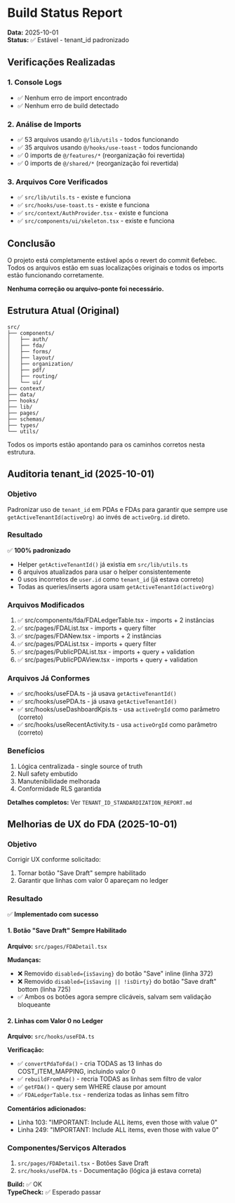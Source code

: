 # Build Status Report

**Data:** 2025-10-01  
**Status:** ✅ Estável - tenant_id padronizado

## Verificações Realizadas

### 1. Console Logs
- ✅ Nenhum erro de import encontrado
- ✅ Nenhum erro de build detectado

### 2. Análise de Imports
- ✅ 53 arquivos usando `@/lib/utils` - todos funcionando
- ✅ 35 arquivos usando `@/hooks/use-toast` - todos funcionando
- ✅ 0 imports de `@/features/*` (reorganização foi revertida)
- ✅ 0 imports de `@/shared/*` (reorganização foi revertida)

### 3. Arquivos Core Verificados
- ✅ `src/lib/utils.ts` - existe e funciona
- ✅ `src/hooks/use-toast.ts` - existe e funciona
- ✅ `src/context/AuthProvider.tsx` - existe e funciona
- ✅ `src/components/ui/skeleton.tsx` - existe e funciona

## Conclusão

O projeto está completamente estável após o revert do commit 6efebec. Todos os arquivos estão em suas localizações originais e todos os imports estão funcionando corretamente.

**Nenhuma correção ou arquivo-ponte foi necessário.**

## Estrutura Atual (Original)

```
src/
├── components/
│   ├── auth/
│   ├── fda/
│   ├── forms/
│   ├── layout/
│   ├── organization/
│   ├── pdf/
│   ├── routing/
│   └── ui/
├── context/
├── data/
├── hooks/
├── lib/
├── pages/
├── schemas/
├── types/
└── utils/
```

Todos os imports estão apontando para os caminhos corretos nesta estrutura.

## Auditoria tenant_id (2025-10-01)

### Objetivo
Padronizar uso de `tenant_id` em PDAs e FDAs para garantir que sempre use `getActiveTenantId(activeOrg)` ao invés de `activeOrg.id` direto.

### Resultado
✅ **100% padronizado**

- Helper `getActiveTenantId()` já existia em `src/lib/utils.ts`
- 6 arquivos atualizados para usar o helper consistentemente
- 0 usos incorretos de `user.id` como `tenant_id` (já estava correto)
- Todas as queries/inserts agora usam `getActiveTenantId(activeOrg)`

### Arquivos Modificados
1. ✅ src/components/fda/FDALedgerTable.tsx - imports + 2 instâncias
2. ✅ src/pages/FDAList.tsx - imports + query filter
3. ✅ src/pages/FDANew.tsx - imports + 2 instâncias
4. ✅ src/pages/PDAList.tsx - imports + query filter
5. ✅ src/pages/PublicPDAList.tsx - imports + query + validation
6. ✅ src/pages/PublicPDAView.tsx - imports + query + validation

### Arquivos Já Conformes
- ✅ src/hooks/useFDA.ts - já usava `getActiveTenantId()`
- ✅ src/hooks/usePDA.ts - já usava `getActiveTenantId()`
- ✅ src/hooks/useDashboardKpis.ts - usa `activeOrgId` como parâmetro (correto)
- ✅ src/hooks/useRecentActivity.ts - usa `activeOrgId` como parâmetro (correto)

### Benefícios
1. Lógica centralizada - single source of truth
2. Null safety embutido
3. Manutenibilidade melhorada
4. Conformidade RLS garantida

**Detalhes completos:** Ver `TENANT_ID_STANDARDIZATION_REPORT.md`

## Melhorias de UX do FDA (2025-10-01)

### Objetivo
Corrigir UX conforme solicitado:
1. Tornar botão "Save Draft" sempre habilitado
2. Garantir que linhas com valor 0 apareçam no ledger

### Resultado
✅ **Implementado com sucesso**

#### 1. Botão "Save Draft" Sempre Habilitado
**Arquivo:** `src/pages/FDADetail.tsx`

**Mudanças:**
- ❌ Removido `disabled={isSaving}` do botão "Save" inline (linha 372)
- ❌ Removido `disabled={isSaving || !isDirty}` do botão "Save draft" bottom (linha 725)
- ✅ Ambos os botões agora sempre clicáveis, salvam sem validação bloqueante

#### 2. Linhas com Valor 0 no Ledger
**Arquivo:** `src/hooks/useFDA.ts`

**Verificação:**
- ✅ `convertPdaToFda()` - cria TODAS as 13 linhas do COST_ITEM_MAPPING, incluindo valor 0
- ✅ `rebuildFromPda()` - recria TODAS as linhas sem filtro de valor
- ✅ `getFDA()` - query sem WHERE clause por amount
- ✅ `FDALedgerTable.tsx` - renderiza todas as linhas sem filtro

**Comentários adicionados:**
- Linha 103: "IMPORTANT: Include ALL items, even those with value 0"
- Linha 249: "IMPORTANT: Include ALL items, even those with value 0"

### Componentes/Serviços Alterados
1. `src/pages/FDADetail.tsx` - Botões Save Draft
2. `src/hooks/useFDA.ts` - Documentação (lógica já estava correta)

**Build:** ✅ OK  
**TypeCheck:** ✅ Esperado passar

